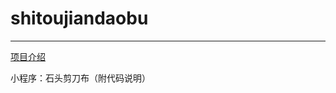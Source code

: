 # shitoujiandaobu 
----
[项目介绍](http://www.see-source.com/weixinwidget/detail.html?wid=84)


小程序：石头剪刀布（附代码说明）
